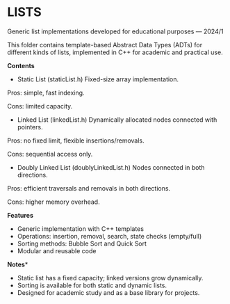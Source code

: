 # LISTS

Generic list implementations developed for educational purposes — 2024/1

This folder contains template-based Abstract Data Types (ADTs) for different kinds of lists, implemented in C++ for academic and practical use.

**Contents**
- Static List (staticList.h)
Fixed-size array implementation.

Pros: simple, fast indexing.

Cons: limited capacity.

- Linked List (linkedList.h)
Dynamically allocated nodes connected with pointers.

Pros: no fixed limit, flexible insertions/removals.

Cons: sequential access only.

- Doubly Linked List (doublyLinkedList.h)
Nodes connected in both directions.

Pros: efficient traversals and removals in both directions.

Cons: higher memory overhead.

**Features**
- Generic implementation with C++ templates
- Operations: insertion, removal, search, state checks (empty/full)
- Sorting methods: Bubble Sort and Quick Sort
- Modular and reusable code

**Notes***
- Static list has a fixed capacity; linked versions grow dynamically.
- Sorting is available for both static and dynamic lists.
- Designed for academic study and as a base library for projects.
